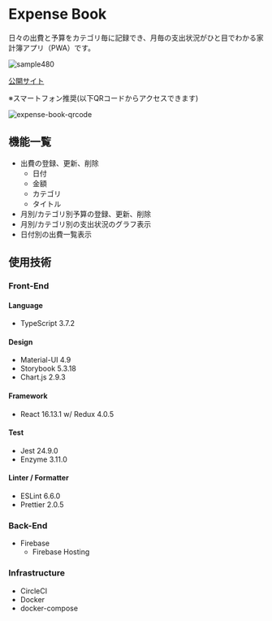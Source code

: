# Expense Book

日々の出費と予算をカテゴリ毎に記録でき、月毎の支出状況がひと目でわかる家計簿アプリ（PWA）です。

![sample480](https://user-images.githubusercontent.com/25029901/86226285-66c00380-bbc6-11ea-830f-89dcfa53df77.gif)

[公開サイト](https://yh-expense-book.web.app/) 

※スマートフォン推奨(以下QRコードからアクセスできます)

![expense-book-qrcode](https://user-images.githubusercontent.com/25029901/86224478-e39dae00-bbc3-11ea-9162-78df74cdc229.png)

## 機能一覧

- 出費の登録、更新、削除
  - 日付
  - 金額
  - カテゴリ
  - タイトル
- 月別/カテゴリ別予算の登録、更新、削除
- 月別/カテゴリ別の支出状況のグラフ表示
- 日付別の出費一覧表示

## 使用技術

### Front-End

#### Language

- TypeScript 3.7.2

#### Design

- Material-UI 4.9
- Storybook 5.3.18
- Chart.js 2.9.3

#### Framework

- React 16.13.1
w/ Redux 4.0.5

#### Test

- Jest 24.9.0
- Enzyme 3.11.0

#### Linter / Formatter

- ESLint 6.6.0
- Prettier 2.0.5

### Back-End

- Firebase
  - Firebase Hosting

### Infrastructure

- CircleCI
- Docker
- docker-compose
